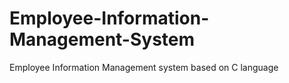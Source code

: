 # Employee-Information-Management-System
Employee Information Management system based on C language
